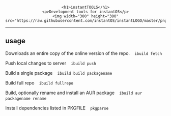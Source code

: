 <div align="center">

    <h1>instantTOOLS</h1>
    <p>Development tools for instantOS</p>
    <img width="300" height="300" src="https://raw.githubusercontent.com/instantOS/instantLOGO/master/png/tools.png">

</div>

--------  

## usage 

Downloads an entire copy of the online version of the repo.
` ` ` ibuild fetch ` ` `

Push local changes to server
` ` ` ibuild push ` ` `

Build a single package
` ` ` ibuild build packagename ` ` `

Build full repo
` ` ` ibuild fullrepo ` ` `

Build, optionally rename and install an AUR package
` ` ` ibuild aur packagename rename ` ` `

Install dependencies listed in PKGFILE
` ` ` pkgparse ` ` `


